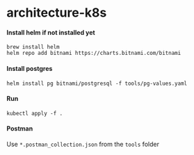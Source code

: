 # architecture-k8s

#### Install helm if not installed yet
```shell script
brew install helm
helm repo add bitnami https://charts.bitnami.com/bitnami
```

#### Install postgres
```shell script
helm install pg bitnami/postgresql -f tools/pg-values.yaml
```

#### Run
```shell script
kubectl apply -f .
```

#### Postman
Use `*.postman_collection.json` from the `tools` folder 